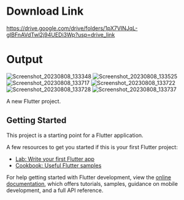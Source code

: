 # Download Link
https://drive.google.com/drive/folders/1pX7VINJqL-gIBFnAVdTwl2j94UEDi3Wp?usp=drive_link
# Output
![Screenshot_20230808_133348](https://github.com/priyamsaini/flutter_app/assets/40400546/a050bfa2-ef90-4b94-a5f7-affb4d3947f0)
![Screenshot_20230808_133525](https://github.com/priyamsaini/flutter_app/assets/40400546/d5fc24f3-24e8-4a95-893f-7e83257e2ad9)
![Screenshot_20230808_133717](https://github.com/priyamsaini/flutter_app/assets/40400546/9e6e269c-de1b-4c7d-a7c8-130c67be96a3)
![Screenshot_20230808_133722](https://github.com/priyamsaini/flutter_app/assets/40400546/a661ffc9-af66-4081-b94f-d958bfbdfaad)
![Screenshot_20230808_133728](https://github.com/priyamsaini/flutter_app/assets/40400546/be6dafb5-5334-4b90-ae2d-6e14192f1999)
![Screenshot_20230808_133737](https://github.com/priyamsaini/flutter_app/assets/40400546/7150ed52-e43c-4f21-9602-d8b9c9132f85)



A new Flutter project.

## Getting Started

This project is a starting point for a Flutter application.

A few resources to get you started if this is your first Flutter project:

- [Lab: Write your first Flutter app](https://docs.flutter.dev/get-started/codelab)
- [Cookbook: Useful Flutter samples](https://docs.flutter.dev/cookbook)

For help getting started with Flutter development, view the
[online documentation](https://docs.flutter.dev/), which offers tutorials,
samples, guidance on mobile development, and a full API reference.
